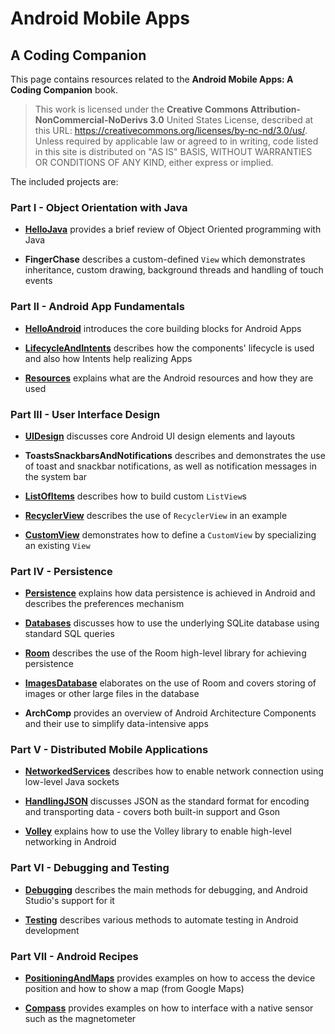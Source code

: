 # Android Mobile Apps
## A Coding Companion

This page contains resources related to the **Android Mobile Apps: A Coding Companion** book.

> This work is licensed under the **Creative Commons Attribution-NonCommercial-NoDerivs 3.0** United States License, described at this URL: <https://creativecommons.org/licenses/by-nc-nd/3.0/us/>.
Unless required by applicable law or agreed to in writing, code listed in this site is distributed on "AS IS" BASIS, WITHOUT WARRANTIES OR CONDITIONS OF ANY KIND, either express or implied. 

The included projects are:

### Part I - Object Orientation with Java

* [**HelloJava**](https://github.com/nearchos/android-companion/tree/master/HelloJava) provides a brief review of Object Oriented programming with Java

* **FingerChase** describes a custom-defined `View` which demonstrates inheritance, custom drawing, background threads and handling of touch events

### Part II - Android App Fundamentals

* [**HelloAndroid**](https://github.com/nearchos/android-companion/tree/master/HelloAndroid) introduces the core building blocks for Android Apps

* [**LifecycleAndIntents**](https://github.com/nearchos/android-companion/tree/master/LifecycleAndIntents) describes how the components' lifecycle is used and also how Intents help realizing Apps

* [**Resources**](https://github.com/nearchos/android-companion/tree/master/ResourcesExample) explains what are the Android resources and how they are used

### Part III - User Interface Design

* [**UIDesign**](https://github.com/nearchos/android-companion/tree/master/UIDesign) discusses core Android UI design elements and layouts 

* **ToastsSnackbarsAndNotifications** describes and demonstrates the use of toast and snackbar notifications, as well as notification messages in the system bar

* [**ListOfItems**](https://github.com/nearchos/android-companion/tree/master/ListOfItems) describes how to build custom `ListView`s

* [**RecyclerView**](https://github.com/nearchos/android-companion/tree/master/RecyclerView) describes the use of `RecyclerView` in an example

* [**CustomView**](https://github.com/nearchos/android-companion/tree/master/CustomView) demonstrates how to define a `CustomView` by specializing an existing `View`

### Part IV - Persistence

* [**Persistence**](https://github.com/nearchos/android-companion/tree/master/Persistence) explains how data persistence is achieved in Android and describes the preferences mechanism

* [**Databases**](https://github.com/nearchos/android-companion/tree/master/Databases) discusses how to use the underlying SQLite database using standard SQL queries

* [**Room**](https://github.com/nearchos/android-companion/tree/master/Room) describes the use of the Room high-level library for achieving persistence

* [**ImagesDatabase**](https://github.com/nearchos/android-companion/tree/master/ImagesDatabase) elaborates on the use of Room and covers storing of images or other large files in the database

* **ArchComp** provides an overview of Android Architecture Components and their use to simplify data-intensive apps

### Part V - Distributed Mobile Applications

* [**NetworkedServices**](https://github.com/nearchos/android-companion/tree/master/NetworkedServices) describes how to enable network connection using low-level Java sockets

* [**HandlingJSON**](https://github.com/nearchos/android-companion/tree/master/HandlingJSON) discusses JSON as the standard format for encoding and transporting data - covers both built-in support and Gson 

* [**Volley**](https://github.com/nearchos/android-companion/tree/master/Volley) explains how to use the Volley library to enable high-level networking in Android

### Part VI - Debugging and Testing

* [**Debugging**](https://github.com/nearchos/android-companion/tree/master/Debugging) describes the main methods for debugging, and Android Studio's support for it

* [**Testing**](https://github.com/nearchos/android-companion/tree/master/Testing) describes various methods to automate testing in Android development

### Part VII - Android Recipes

* [**PositioningAndMaps**](https://github.com/nearchos/android-companion/tree/master/PositioningAndMaps) provides examples on how to access the device position and how to show a map (from Google Maps)

* [**Compass**](https://github.com/nearchos/android-companion/tree/master/Compass) provides examples on how to interface with a native sensor such as the magnetometer
